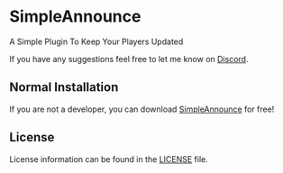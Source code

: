 # SimpleAnnounce
A Simple Plugin To Keep Your Players Updated

If you have any suggestions feel free to let me know on [Discord](https://discord.gg/jVnmm7QnQU).

## Normal Installation

If you are not a developer, you can download [SimpleAnnounce](https://www.spigotmc.org/resources/92375/) for free!

## License
License information can be found in the [LICENSE](LICENSE) file.
